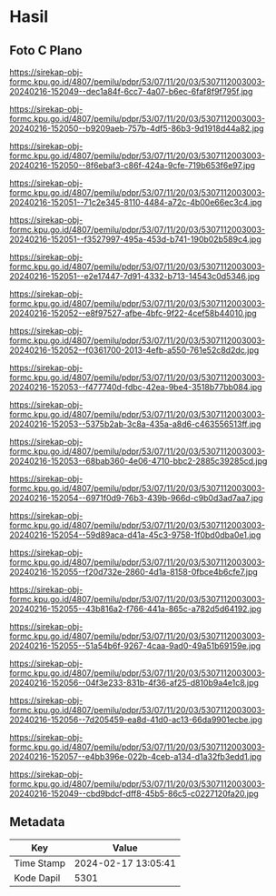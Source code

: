# Hasil

## Foto C Plano

https://sirekap-obj-formc.kpu.go.id/4807/pemilu/pdpr/53/07/11/20/03/5307112003003-20240216-152049--dec1a84f-6cc7-4a07-b6ec-6faf8f9f795f.jpg

https://sirekap-obj-formc.kpu.go.id/4807/pemilu/pdpr/53/07/11/20/03/5307112003003-20240216-152050--b9209aeb-757b-4df5-86b3-9d1918d44a82.jpg

https://sirekap-obj-formc.kpu.go.id/4807/pemilu/pdpr/53/07/11/20/03/5307112003003-20240216-152050--8f6ebaf3-c86f-424a-9cfe-719b653f6e97.jpg

https://sirekap-obj-formc.kpu.go.id/4807/pemilu/pdpr/53/07/11/20/03/5307112003003-20240216-152051--71c2e345-8110-4484-a72c-4b00e66ec3c4.jpg

https://sirekap-obj-formc.kpu.go.id/4807/pemilu/pdpr/53/07/11/20/03/5307112003003-20240216-152051--f3527997-495a-453d-b741-190b02b589c4.jpg

https://sirekap-obj-formc.kpu.go.id/4807/pemilu/pdpr/53/07/11/20/03/5307112003003-20240216-152051--e2e17447-7d91-4332-b713-14543c0d5346.jpg

https://sirekap-obj-formc.kpu.go.id/4807/pemilu/pdpr/53/07/11/20/03/5307112003003-20240216-152052--e8f97527-afbe-4bfc-9f22-4cef58b44010.jpg

https://sirekap-obj-formc.kpu.go.id/4807/pemilu/pdpr/53/07/11/20/03/5307112003003-20240216-152052--f0361700-2013-4efb-a550-761e52c8d2dc.jpg

https://sirekap-obj-formc.kpu.go.id/4807/pemilu/pdpr/53/07/11/20/03/5307112003003-20240216-152053--f477740d-fdbc-42ea-9be4-3518b77bb084.jpg

https://sirekap-obj-formc.kpu.go.id/4807/pemilu/pdpr/53/07/11/20/03/5307112003003-20240216-152053--5375b2ab-3c8a-435a-a8d6-c463556513ff.jpg

https://sirekap-obj-formc.kpu.go.id/4807/pemilu/pdpr/53/07/11/20/03/5307112003003-20240216-152053--68bab360-4e06-4710-bbc2-2885c39285cd.jpg

https://sirekap-obj-formc.kpu.go.id/4807/pemilu/pdpr/53/07/11/20/03/5307112003003-20240216-152054--6971f0d9-76b3-439b-966d-c9b0d3ad7aa7.jpg

https://sirekap-obj-formc.kpu.go.id/4807/pemilu/pdpr/53/07/11/20/03/5307112003003-20240216-152054--59d89aca-d41a-45c3-9758-1f0bd0dba0e1.jpg

https://sirekap-obj-formc.kpu.go.id/4807/pemilu/pdpr/53/07/11/20/03/5307112003003-20240216-152055--f20d732e-2860-4d1a-8158-0fbce4b6cfe7.jpg

https://sirekap-obj-formc.kpu.go.id/4807/pemilu/pdpr/53/07/11/20/03/5307112003003-20240216-152055--43b816a2-f766-441a-865c-a782d5d64192.jpg

https://sirekap-obj-formc.kpu.go.id/4807/pemilu/pdpr/53/07/11/20/03/5307112003003-20240216-152055--51a54b6f-9267-4caa-9ad0-49a51b69159e.jpg

https://sirekap-obj-formc.kpu.go.id/4807/pemilu/pdpr/53/07/11/20/03/5307112003003-20240216-152056--04f3e233-831b-4f36-af25-d810b9a4e1c8.jpg

https://sirekap-obj-formc.kpu.go.id/4807/pemilu/pdpr/53/07/11/20/03/5307112003003-20240216-152056--7d205459-ea8d-41d0-ac13-66da9901ecbe.jpg

https://sirekap-obj-formc.kpu.go.id/4807/pemilu/pdpr/53/07/11/20/03/5307112003003-20240216-152057--e4bb396e-022b-4ceb-a134-d1a32fb3edd1.jpg

https://sirekap-obj-formc.kpu.go.id/4807/pemilu/pdpr/53/07/11/20/03/5307112003003-20240216-152049--cbd9bdcf-dff8-45b5-86c5-c0227120fa20.jpg


## Metadata

| Key        | Value               |
| ---------- | ------------------- |
| Time Stamp | 2024-02-17 13:05:41 |
| Kode Dapil | 5301                |



